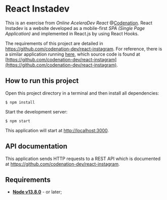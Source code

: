 # React Instadev

This is an exercise from *Online AceleraDev React* @[Codenation](https://www.codenation.dev/). React Instadev is a website developed as a mobile-first *SPA (Single Page Application)* and implemented in React.js by using React Hooks. 

The requirements of this project are detailed in https://github.com/codenation-dev/react-instagram. For reference, there is a similar application running [here](https://viniciusvinna-react-instagram.netlify.app/), which source code is found at [https://github.com/codenation-dev/react-instagram](https://github.com/codenation-dev/react-instagram).

## How to run this project

Open this project directory in a terminal and then install all dependencies:

```shell
$ npm install
```
Start the development server:

```shell
$ npm start
```
This application will start at [http://localhost:3000](http://localhost/:3000).

## API documentation 

This application sends HTTP requests to a REST API which is documented at https://github.com/codenation-dev/react-instagram.

## Requirements
* **[Node v13.8.0](https://nodejs.org/en/)** - or later;
